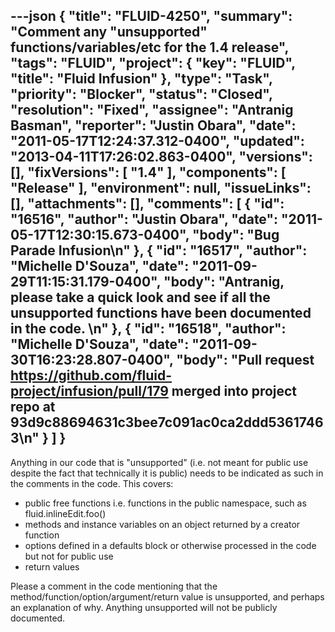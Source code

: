 ---json
{
  "title": "FLUID-4250",
  "summary": "Comment any \"unsupported\" functions/variables/etc for the 1.4 release",
  "tags": "FLUID",
  "project": {
    "key": "FLUID",
    "title": "Fluid Infusion"
  },
  "type": "Task",
  "priority": "Blocker",
  "status": "Closed",
  "resolution": "Fixed",
  "assignee": "Antranig Basman",
  "reporter": "Justin Obara",
  "date": "2011-05-17T12:24:37.312-0400",
  "updated": "2013-04-11T17:26:02.863-0400",
  "versions": [],
  "fixVersions": [
    "1.4"
  ],
  "components": [
    "Release"
  ],
  "environment": null,
  "issueLinks": [],
  "attachments": [],
  "comments": [
    {
      "id": "16516",
      "author": "Justin Obara",
      "date": "2011-05-17T12:30:15.673-0400",
      "body": "Bug Parade Infusion\n"
    },
    {
      "id": "16517",
      "author": "Michelle D'Souza",
      "date": "2011-09-29T11:15:31.179-0400",
      "body": "Antranig, please take a quick look and see if all the unsupported functions have been documented in the code.&#x20;\n"
    },
    {
      "id": "16518",
      "author": "Michelle D'Souza",
      "date": "2011-09-30T16:23:28.807-0400",
      "body": "Pull request <https://github.com/fluid-project/infusion/pull/179> merged into project repo at 93d9c88694631c3bee7c091ac0ca2ddd53617463\n"
    }
  ]
}
---
Anything in our code that is "unsupported" (i.e. not meant for public use despite the fact that technically it is public) needs to be indicated as such in the comments in the code. This covers:&#x20;

* public free functions i.e. functions in the public namespace, such as fluid.inlineEdit.foo()
* methods and instance variables on an object returned by a creator function
* options defined in a defaults block or otherwise processed in the code but not for public use
* return values

Please a comment in the code mentioning that the method/function/option/argument/return value is unsupported, and perhaps an explanation of why. Anything unsupported will not be publicly documented.

        